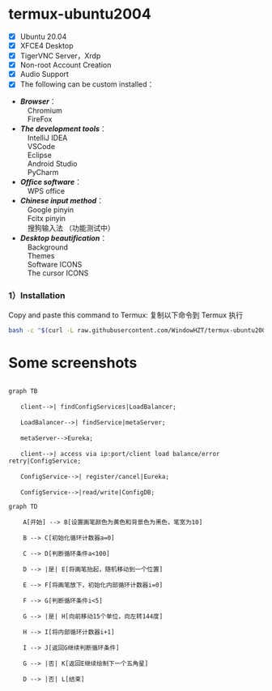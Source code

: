 # termux-ubuntu2004

- [x] Ubuntu 20.04
- [x] XFCE4 Desktop
- [x] TigerVNC Server，Xrdp
- [x] Non-root Account Creation
- [x] Audio Support
- [x] The following can be custom installed：
- ***Browser***： \
				 &emsp;Chromium \
				&emsp;FireFox
- ***The development tools***： \
				&emsp;IntelliJ IDEA \
				&emsp;VSCode \
				&emsp;Eclipse \
				&emsp;Android Studio \
				&emsp;PyCharm
- ***Office software***： \
				&emsp;WPS office
- ***Chinese input method***： \
				&emsp;Google pinyin \
				&emsp;Fcitx pinyin \
				&emsp;搜狗输入法 （功能测试中）
- ***Desktop beautification***： \
				&emsp;Background \
				&emsp;Themes \
				&emsp;Software ICONS \
				&emsp;The cursor ICONS
				
### 1）Installation
Copy and paste this command to Termux:
复制以下命令到 Termux 执行
```bash
bash -c "$(curl -L raw.githubusercontent.com/WindowHZT/termux-ubuntu2004/main/ubuntu20)"
```



# Some screenshots


```mermaid

graph TB

　　client-->| findConfigServices|LoadBalancer;

　　LoadBalancer-->| findService|metaServer;

　　metaServer-->Eureka;

　　client-->| access via ip:port/client load balance/error retry|ConfigService;

　　ConfigService-->| register/cancel|Eureka;

　　ConfigService-->|read/write|ConfigDB;

```


~~~mermaid
graph TD

    A[开始] --> B[设置画笔颜色为黄色和背景色为黑色，笔宽为10]

    B --> C[初始化循环计数器a=0]

    C --> D[判断循环条件a<100]

    D --> |是| E[将画笔抬起，随机移动到一个位置]

    E --> F[将画笔放下，初始化内部循环计数器i=0]

    F --> G[判断循环条件i<5]

    G --> |是| H[向前移动15个单位，向左转144度]

    H --> I[将内部循环计数器i+1]

    I --> J[返回G继续判断循环条件]

    G --> |否| K[返回E继续绘制下一个五角星]

    D --> |否| L[结束]
~~~
